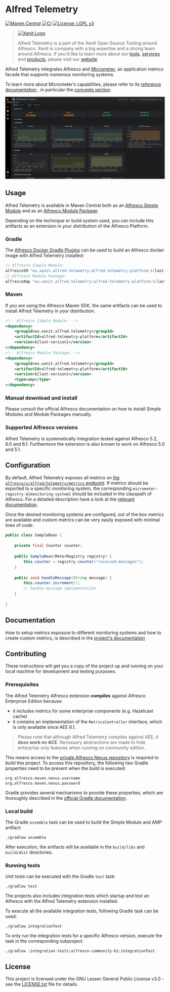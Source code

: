 # Alfred Telemetry

[![Maven Central](https://img.shields.io/maven-central/v/eu.xenit.alfred.telemetry/alfred-telemetry-platform.svg)](http://search.maven.org/#search%7Cga%7C1%7Cg%3A%22eu.xenit.alfred.telemetry%22%20AND%20a%3A%22alfred-telemetry-platform%22)
[![CI](https://github.com/xenit-eu/alfred-telemetry/actions/workflows/ci.yml/badge.svg)](https://github.com/xenit-eu/alfred-telemetry/actions/workflows/ci.yml)
[![License: LGPL v3](https://img.shields.io/badge/License-LGPL%20v3-blue.svg)](https://www.gnu.org/licenses/lgpl-3.0)

> [![Xenit Logo](https://xenit.eu/wp-content/uploads/2017/09/XeniT_Website_Logo.png)](https://xenit.eu/open-source)
> 
> Alfred Telemetry is a part of the Xenit Open Source Tooling around Alfresco. Xenit is company with a big expertise and
> a strong team
> around Alfresco. If you'd like to learn more about our [tools](https://xenit.eu/open-source), [services](https://xenit.eu/alfresco) and [products](https://xenit.eu/alfresco-products), please visit our [website](https://xenit.eu).

Alfred Telemetry integrates Alfresco and [Micrometer](https://micrometer.io/), an application metrics facade that 
supports numerous monitoring systems.

To learn more about Micrometer’s capabilities, please refer to its [reference documentation](https://micrometer.io/docs)
, in particular the [concepts section](https://micrometer.io/docs/concepts).

![Grafana Dashboard](docs/images/grafanana.png)

## Usage

Alfred Telemetry is available in Maven Central both as an 
[Alfresco Simple Module](https://docs.alfresco.com/6.1/concepts/dev-extensions-packaging-techniques-jar-files.html) and as an 
[Alfresco Module Package](https://docs.alfresco.com/6.1/concepts/dev-extensions-packaging-techniques-amps.html).

Depending on the technique or build system used, you can include this artifacts as an extension in your 
distribution of the Alfresco Platform.

### Gradle

The [Alfresco Docker Gradle Plugins](https://github.com/xenit-eu/alfresco-docker-gradle-plugin) can be 
used to build an Alfresco docker image with Alfred Telemetry installed:

```groovy
// Alfresco Simple Module: 
alfrescoSM "eu.xenit.alfred.telemetry:alfred-telemetry-platform:${last-version}"
// Alfresco Module Package:
alfrescoAmp "eu.xenit.alfred.telemetry:alfred-telemetry-platform:${last-version}@amp"
```

### Maven

If you are using the Alfresco Maven SDK, the same artifacts can be used to install Alfred Telemetry 
in your distribution: 

```xml
<!-- Alfresco Simple Module: -->
<dependency>
    <groupId>eu.xenit.alfred.telemetry</groupId>
    <artifactId>alfred-telemetry-platform</artifactId>
    <version>${last-version}</version>
</dependency>
<!-- Alfresco Module Package: -->
<dependency>
    <groupId>eu.xenit.alfred.telemetry</groupId>
    <artifactId>alfred-telemetry-platform</artifactId>
    <version>${last-version}</version>
    <type>amp</type>
</dependency>
```

### Manual download and install
Please consult the official Alfresco documentation on how to install Simple Modules and Module Packages manually.

### Supported Alfresco versions

Alfred Telemetry is systematically integration tested against Alfresco 5.2, 6.0 and 6.1. 
Furthermore the extension is also known to work on Alfresco 5.0 and 5.1.


## Configuration

By default, Alfred Telemetry exposes all metrics on 
[the `alfresco/s/alfred/telemetry/metrics` endpoint](docs/README.md#metrics-endpoint). If 
metrics should be exported to a specific monitoring system, the corresponding 
`micrometer-registry-${monitoring-system}` should be included in the classpath of Alfresco. For a detailed 
description have a look at the [relevant documentation](docs/README.md#supported-monitoring-systems).

Once the desired monitoring systems are configured, out of the box metrics are available and custom 
metrics can be very easily exposed with minimal lines of code:

```java
public class SampleBean {

    private final Counter counter;

    public SampleBean(MeterRegistry registry) {
        this.counter = registry.counter("received.messages");
    }

    public void handleMessage(String message) {
        this.counter.increment();
        // handle message implementation
    }

}
```

## Documentation

How to setup metrics exposure to different monitoring systems and how to create custom metrics, is described 
in the [project's documentation](docs)


## Contributing

These instructions will get you a copy of the project up and running on your local machine for development and 
testing purposes.

### Prerequisites

The Alfred Telemetry Alfresco extension **compiles** against Alfresco Enterprise Edition because:
* it includes metrics for some enterprise components (e.g. Hazelcast cache)
* it contains an implementation of the `MetricsController` interface, which is only available since AEE 6.1.

> Please note that although Alfred Telemetry compiles against AEE, it **does work on ACE**. Necessary abstractions 
> are made to hide enterprise only features when running on community edition.

This means access to the [private Alfresco Nexus repository](https://artifacts.alfresco.com/nexus/content/groups/private)
is required to build this project. To access this repository, the following two Gradle properties need to 
be present when the build is executed:

```properties
org.alfresco.maven.nexus.username
org.alfresco.maven.nexus.password
```

Gradle provides several mechanisms to provide these properties, which are thoroughly described in the 
[official Gradle documentation](https://docs.gradle.org/current/userguide/build_environment.html#sec:gradle_configuration_properties).

### Local build

The Gradle `assemble` task can be used to build the Simple Module and AMP artifact:

```
./gradlew assemble
```

After execution, the artifacts will be available in the `build/libs` and `build/dist` directories.

### Running tests

Unit tests can be executed with the Gradle `test` task:

```
./gradlew test
```

The projects also includes integration tests which startup and test 
an Alfresco with the Alfred Telemetry extension installed.

To execute all the available integration tests, following Gradle task can be used:

```
./gradlew integrationTest
```

To only run the integration tests for a specific Alfresco version, execute the task in the corresponding subproject:

```
./gradlew :integration-tests:alfresco-community-61:integrationTest
```


## License

This project is licensed under the GNU Lesser General Public License v3.0 - see the [LICENSE.txt](LICENSE.txt) file for details.

